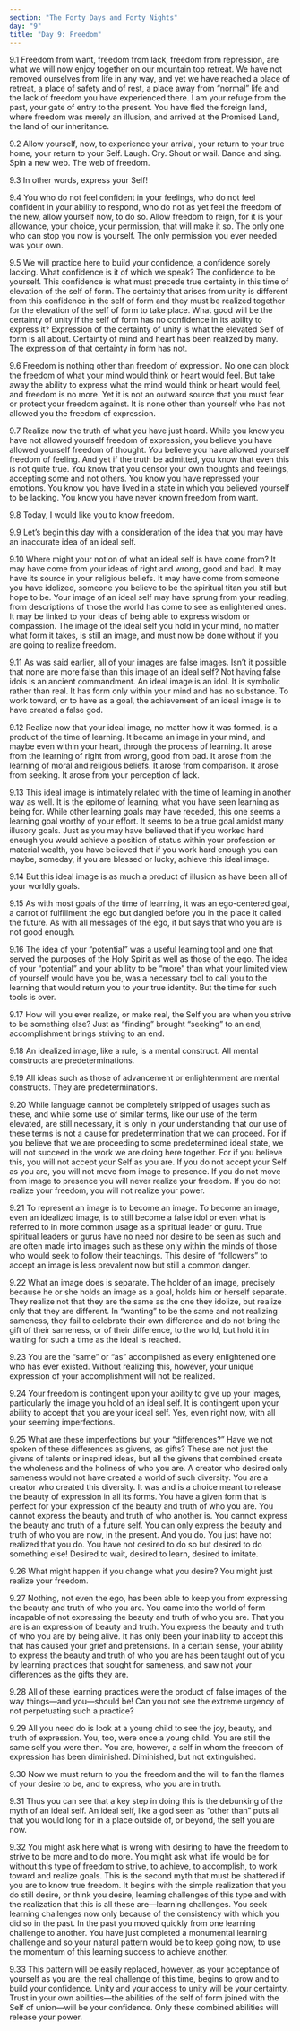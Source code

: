```yaml
---
section: "The Forty Days and Forty Nights"
day: "9"
title: "Day 9: Freedom"
---
```


9.1 Freedom from want, freedom from lack, freedom from repression, are
what we will now enjoy together on our mountain top retreat. We have not
removed ourselves from life in any way, and yet we have reached a place
of retreat, a place of safety and of rest, a place away from “normal”
life and the lack of freedom you have experienced there. I am your
refuge from the past, your gate of entry to the present. You have fled
the foreign land, where freedom was merely an illusion, and arrived at
the Promised Land, the land of our inheritance.

9.2 Allow yourself, now, to experience your arrival, your return to your
true home, your return to your Self. Laugh. Cry. Shout or wail. Dance
and sing. Spin a new web. The web of freedom.

9.3 In other words, express your Self!

9.4 You who do not feel confident in your feelings, who do not feel
confident in your ability to respond, who do not as yet feel the freedom
of the new, allow yourself now, to do so. Allow freedom to reign, for it
is your allowance, your choice, your permission, that will make it so.
The only one who can stop you now is yourself. The only permission you
ever needed was your own.

9.5 We will practice here to build your confidence, a confidence sorely
lacking. What confidence is it of which we speak? The confidence to be
yourself. This confidence is what must precede true certainty in this
time of elevation of the self of form. The certainty that arises from
unity is different from this confidence in the self of form and they
must be realized together for the elevation of the self of form to take
place. What good will be the certainty of unity if the self of form has
no confidence in its ability to express it? Expression of the certainty
of unity is what the elevated Self of form is all about. Certainty of
mind and heart has been realized by many. The expression of that
certainty in form has not.

9.6 Freedom is nothing other than freedom of expression. No one can
block the freedom of what your mind would think or heart would feel. But
take away the ability to express what the mind would think or heart
would feel, and freedom is no more. Yet it is not an outward source that
you must fear or protect your freedom against. It is none other than
yourself who has not allowed you the freedom of expression.

9.7 Realize now the truth of what you have just heard. While you know
you have not allowed yourself freedom of expression, you believe you
have allowed yourself freedom of thought. You believe you have allowed
yourself freedom of feeling. And yet if the truth be admitted, you know
that even this is not quite true. You know that you censor your own
thoughts and feelings, accepting some and not others. You know you have
repressed your emotions. You know you have lived in a state in which you
believed yourself to be lacking. You know you have never known freedom
from want.

9.8 Today, I would like you to know freedom.

9.9 Let’s begin this day with a consideration of the idea that you may
have an inaccurate idea of an ideal self.

9.10 Where might your notion of what an ideal self is have come from? It
may have come from your ideas of right and wrong, good and bad. It may
have its source in your religious beliefs. It may have come from someone
you have idolized, someone you believe to be the spiritual titan you
still but hope to be. Your image of an ideal self may have sprung from
your reading, from descriptions of those the world has come to see as
enlightened ones. It may be linked to your ideas of being able to
express wisdom or compassion. The image of the ideal self you hold in
your mind, no matter what form it takes, is still an image, and must now
be done without if you are going to realize freedom.

9.11 As was said earlier, all of your images are false images. Isn’t it
possible that none are more false than this image of an ideal self? Not
having false idols is an ancient commandment. An ideal image is an idol.
It is symbolic rather than real. It has form only within your mind and
has no substance. To work toward, or to have as a goal, the achievement
of an ideal image is to have created a false god.

9.12 Realize now that your ideal image, no matter how it was formed, is
a product of the time of learning. It became an image in your mind, and
maybe even within your heart, through the process of learning. It arose
from the learning of right from wrong, good from bad. It arose from the
learning of moral and religious beliefs. It arose from comparison. It
arose from seeking. It arose from your perception of lack.

9.13 This ideal image is intimately related with the time of learning in
another way as well. It is the epitome of learning, what you have seen
learning as being for. While other learning goals may have receded, this
one seems a learning goal worthy of your effort. It seems to be a true
goal amidst many illusory goals. Just as you may have believed that if
you worked hard enough you would achieve a position of status within
your profession or material wealth, you have believed that if you work
hard enough you can maybe, someday, if you are blessed or lucky, achieve
this ideal image.

9.14 But this ideal image is as much a product of illusion as have been
all of your worldly goals.

9.15 As with most goals of the time of learning, it was an ego-centered
goal, a carrot of fulfillment the ego but dangled before you in the
place it called the future. As with all messages of the ego, it but says
that who you are is not good enough.

9.16 The idea of your “potential” was a useful learning tool and one
that served the purposes of the Holy Spirit as well as those of the ego.
The idea of your “potential” and your ability to be “more” than what
your limited view of yourself would have you be, was a necessary tool to
call you to the learning that would return you to your true identity.
But the time for such tools is over.

9.17 How will you ever realize, or make real, the Self you are when you
strive to be something else? Just as “finding” brought “seeking” to an
end, accomplishment brings striving to an end.

9.18 An idealized image, like a rule, is a mental construct. All mental
constructs are predeterminations.

9.19 All ideas such as those of advancement or enlightenment are mental
constructs. They are predeterminations.

9.20 While language cannot be completely stripped of usages such as
these, and while some use of similar terms, like our use of the term
elevated, are still necessary, it is only in your understanding that our
use of these terms is not a cause for predetermination that we can
proceed. For if you believe that we are proceeding to some predetermined
ideal state, we will not succeed in the work we are doing here together.
For if you believe this, you will not accept your Self as you are. If
you do not accept your Self as you are, you will not move from image to
presence. If you do not move from image to presence you will never
realize your freedom. If you do not realize your freedom, you will not
realize your power.

9.21 To represent an image is to become an image. To become an image,
even an idealized image, is to still become a false idol or even what is
referred to in more common usage as a spiritual leader or guru. True
spiritual leaders or gurus have no need nor desire to be seen as such
and are often made into images such as these only within the minds of
those who would seek to follow their teachings. This desire of
“followers” to accept an image is less prevalent now but still a common
danger.

9.22 What an image does is separate. The holder of an image, precisely
because he or she holds an image as a goal, holds him or herself
separate. They realize not that they are the same as the one they
idolize, but realize only that they are different. In “wanting” to be
the same and not realizing sameness, they fail to celebrate their own
difference and do not bring the gift of their sameness, or of their
difference, to the world, but hold it in waiting for such a time as the
ideal is reached.

9.23 You are the “same” or “as” accomplished as every enlightened one
who has ever existed. Without realizing this, however, your unique
expression of your accomplishment will not be realized.

9.24 Your freedom is contingent upon your ability to give up your
images, particularly the image you hold of an ideal self. It is
contingent upon your ability to accept that you are your ideal self.
Yes, even right now, with all your seeming imperfections.

9.25 What are these imperfections but your “differences?” Have we not
spoken of these differences as givens, as gifts? These are not just the
givens of talents or inspired ideas, but all the givens that combined
create the wholeness and the holiness of who you are. A creator who
desired only sameness would not have created a world of such diversity.
You are a creator who created this diversity. It was and is a choice
meant to release the beauty of expression in all its forms. You have a
given form that is perfect for your expression of the beauty and truth
of who you are. You cannot express the beauty and truth of who another
is. You cannot express the beauty and truth of a future self. You can
only express the beauty and truth of who you are now, in the present.
And you do. You just have not realized that you do. You have not desired
to do so but desired to do something else! Desired to wait, desired to
learn, desired to imitate.

9.26 What might happen if you change what you desire? You might just
realize your freedom.

9.27 Nothing, not even the ego, has been able to keep you from
expressing the beauty and truth of who you are. You came into the world
of form incapable of not expressing the beauty and truth of who you are.
That you are is an expression of beauty and truth. You express the
beauty and truth of who you are by being alive. It has only been your
inability to accept this that has caused your grief and pretensions. In
a certain sense, your ability to express the beauty and truth of who you
are has been taught out of you by learning practices that sought for
sameness, and saw not your differences as the gifts they are.

9.28 All of these learning practices were the product of false images of
the way things—and you—should be! Can you not see the extreme urgency of
not perpetuating such a practice?

9.29 All you need do is look at a young child to see the joy, beauty,
and truth of expression. You, too, were once a young child. You are
still the same self you were then. You are, however, a self in whom the
freedom of expression has been diminished. Diminished, but not
extinguished.

9.30 Now we must return to you the freedom and the will to fan the
flames of your desire to be, and to express, who you are in truth.

9.31 Thus you can see that a key step in doing this is the debunking of
the myth of an ideal self. An ideal self, like a god seen as “other
than” puts all that you would long for in a place outside of, or beyond,
the self you are now.

9.32 You might ask here what is wrong with desiring to have the freedom
to strive to be more and to do more. You might ask what life would be
for without this type of freedom to strive, to achieve, to accomplish,
to work toward and realize goals. This is the second myth that must be
shattered if you are to know true freedom. It begins with the simple
realization that you do still desire, or think you desire, learning
challenges of this type and with the realization that this is all these
are—learning challenges.  You seek learning challenges now only because
of the consistency with which you did so in the past. In the past you
moved quickly from one learning challenge to another. You have just
completed a monumental learning challenge and so your natural pattern
would be to keep going now, to use the momentum of this learning success
to achieve another.

9.33 This pattern will be easily replaced, however, as your acceptance
of yourself as you are, the real challenge of this time, begins to grow
and to build your confidence. Unity and your access to unity will be
your certainty. Trust in your own abilities—the abilities of the self of
form joined with the Self of union—will be your confidence. Only these
combined abilities will release your power.


